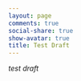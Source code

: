 ```yaml
---
layout: page
comments: true
social-share: true
show-avatar: true
title: Test Draft
---
```


*test draft*